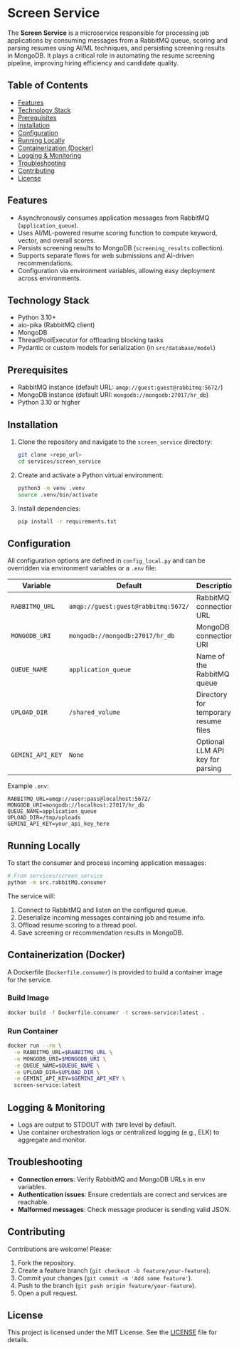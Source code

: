 # Screen Service

The **Screen Service** is a microservice responsible for processing job applications by consuming messages from a RabbitMQ queue, scoring and parsing resumes using AI/ML techniques, and persisting screening results in MongoDB. It plays a critical role in automating the resume screening pipeline, improving hiring efficiency and candidate quality.

## Table of Contents

- [Features](#features)
- [Technology Stack](#technology-stack)
- [Prerequisites](#prerequisites)
- [Installation](#installation)
- [Configuration](#configuration)
- [Running Locally](#running-locally)
- [Containerization (Docker)](#containerization-docker)
- [Logging & Monitoring](#logging--monitoring)
- [Troubleshooting](#troubleshooting)
- [Contributing](#contributing)
- [License](#license)

## Features

- Asynchronously consumes application messages from RabbitMQ (`application_queue`).
- Uses AI/ML-powered resume scoring function to compute keyword, vector, and overall scores.
- Persists screening results to MongoDB (`screening_results` collection).
- Supports separate flows for web submissions and AI-driven recommendations.
- Configuration via environment variables, allowing easy deployment across environments.

## Technology Stack

- Python 3.10+
- aio-pika (RabbitMQ client)
- MongoDB
- ThreadPoolExecutor for offloading blocking tasks
- Pydantic or custom models for serialization (in `src/database/model`)

## Prerequisites

- RabbitMQ instance (default URL: `amqp://guest:guest@rabbitmq:5672/`)
- MongoDB instance (default URI: `mongodb://mongodb:27017/hr_db`)
- Python 3.10 or higher

## Installation

1. Clone the repository and navigate to the `screen_service` directory:
   ```bash
   git clone <repo_url>
   cd services/screen_service
   ```
2. Create and activate a Python virtual environment:
   ```bash
   python3 -m venv .venv
   source .venv/bin/activate
   ```
3. Install dependencies:
   ```bash
   pip install -r requirements.txt
   ```

## Configuration

All configuration options are defined in `config_local.py` and can be overridden via environment variables or a `.env` file:

| Variable          | Default                                              | Description                         |
| ----------------- | ---------------------------------------------------- | ----------------------------------- |
| `RABBITMQ_URL`    | `amqp://guest:guest@rabbitmq:5672/`                  | RabbitMQ connection URL             |
| `MONGODB_URI`     | `mongodb://mongodb:27017/hr_db`                      | MongoDB connection URI              |
| `QUEUE_NAME`      | `application_queue`                                  | Name of the RabbitMQ queue          |
| `UPLOAD_DIR`      | `/shared_volume`                                     | Directory for temporary resume files|
| `GEMINI_API_KEY`  | `None`                                               | Optional LLM API key for parsing    |

Example `.env`:
```
RABBITMQ_URL=amqp://user:pass@localhost:5672/
MONGODB_URI=mongodb://localhost:27017/hr_db
QUEUE_NAME=application_queue
UPLOAD_DIR=/tmp/uploads
GEMINI_API_KEY=your_api_key_here
```

## Running Locally

To start the consumer and process incoming application messages:

```bash
# From services/screen_service
python -m src.rabbitMQ.consumer
```

The service will:
1. Connect to RabbitMQ and listen on the configured queue.
2. Deserialize incoming messages containing job and resume info.
3. Offload resume scoring to a thread pool.
4. Save screening or recommendation results in MongoDB.

## Containerization (Docker)

A Dockerfile (`Dockerfile.consumer`) is provided to build a container image for the service.

### Build Image
```bash
docker build -f Dockerfile.consumer -t screen-service:latest .
```

### Run Container
```bash
docker run --rm \
  -e RABBITMQ_URL=$RABBITMQ_URL \
  -e MONGODB_URI=$MONGODB_URI \
  -e QUEUE_NAME=$QUEUE_NAME \
  -e UPLOAD_DIR=$UPLOAD_DIR \
  -e GEMINI_API_KEY=$GEMINI_API_KEY \
  screen-service:latest
```

## Logging & Monitoring

- Logs are output to STDOUT with `INFO` level by default.
- Use container orchestration logs or centralized logging (e.g., ELK) to aggregate and monitor.

## Troubleshooting

- **Connection errors**: Verify RabbitMQ and MongoDB URLs in env variables.
- **Authentication issues**: Ensure credentials are correct and services are reachable.
- **Malformed messages**: Check message producer is sending valid JSON.

## Contributing

Contributions are welcome! Please:

1. Fork the repository.
2. Create a feature branch (`git checkout -b feature/your-feature`).
3. Commit your changes (`git commit -m 'Add some feature'`).
4. Push to the branch (`git push origin feature/your-feature`).
5. Open a pull request.

## License

This project is licensed under the MIT License. See the [LICENSE](../../LICENSE) file for details.
